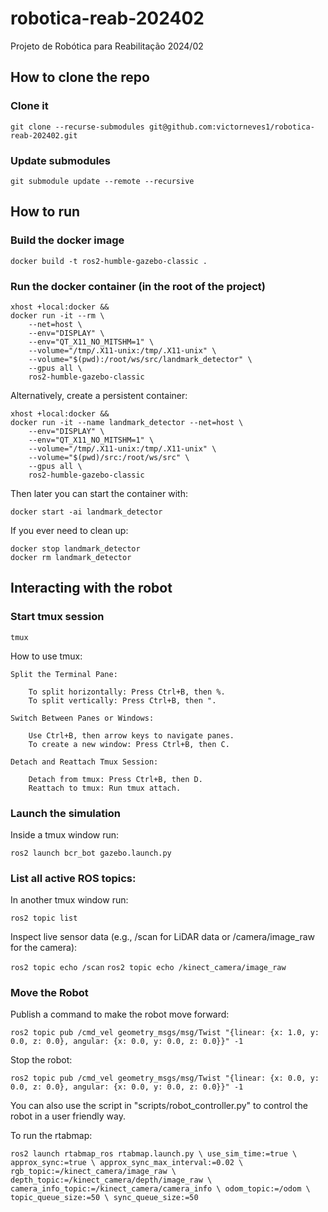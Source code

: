 # robotica-reab-202402
Projeto de Robótica para Reabilitação 2024/02

## How to clone the repo

### Clone it
`git clone --recurse-submodules git@github.com:victorneves1/robotica-reab-202402.git`

### Update submodules
`git submodule update --remote --recursive`

## How to run

### Build the docker image
`docker build -t ros2-humble-gazebo-classic .`


### Run the docker container (in the root of the project)
```
xhost +local:docker &&
docker run -it --rm \
    --net=host \
    --env="DISPLAY" \
    --env="QT_X11_NO_MITSHM=1" \
    --volume="/tmp/.X11-unix:/tmp/.X11-unix" \
    --volume="$(pwd):/root/ws/src/landmark_detector" \
    --gpus all \
    ros2-humble-gazebo-classic
```

Alternatively, create a persistent container:
```
xhost +local:docker &&
docker run -it --name landmark_detector --net=host \
    --env="DISPLAY" \
    --env="QT_X11_NO_MITSHM=1" \
    --volume="/tmp/.X11-unix:/tmp/.X11-unix" \
    --volume="$(pwd)/src:/root/ws/src" \
    --gpus all \
    ros2-humble-gazebo-classic
```

Then later you can start the container with:
```
docker start -ai landmark_detector
```
If you ever need to clean up:
```
docker stop landmark_detector
docker rm landmark_detector
```

## Interacting with the robot

### Start tmux session
`tmux`

How to use tmux:
```
Split the Terminal Pane:

    To split horizontally: Press Ctrl+B, then %.
    To split vertically: Press Ctrl+B, then ".

Switch Between Panes or Windows:

    Use Ctrl+B, then arrow keys to navigate panes.
    To create a new window: Press Ctrl+B, then C.

Detach and Reattach Tmux Session:

    Detach from tmux: Press Ctrl+B, then D.
    Reattach to tmux: Run tmux attach.
```
### Launch the simulation

Inside a tmux window run:

`ros2 launch bcr_bot gazebo.launch.py`

### List all active ROS topics:

In another tmux window run:

`ros2 topic list`

Inspect live sensor data (e.g., /scan for LiDAR data or /camera/image_raw for the camera):

`ros2 topic echo /scan`
`ros2 topic echo /kinect_camera/image_raw`

### Move the Robot

Publish a command to make the robot move forward:

`ros2 topic pub /cmd_vel geometry_msgs/msg/Twist "{linear: {x: 1.0, y: 0.0, z: 0.0}, angular: {x: 0.0, y: 0.0, z: 0.0}}" -1
`

Stop the robot:

`ros2 topic pub /cmd_vel geometry_msgs/msg/Twist "{linear: {x: 0.0, y: 0.0, z: 0.0}, angular: {x: 0.0, y: 0.0, z: 0.0}}" -1
`

You can also use the script in "scripts/robot_controller.py" to control the robot in a user friendly way.

To run the rtabmap:

`ros2 launch rtabmap_ros rtabmap.launch.py \
 use_sim_time:=true \
 approx_sync:=true \
 approx_sync_max_interval:=0.02 \
 rgb_topic:=/kinect_camera/image_raw \
 depth_topic:=/kinect_camera/depth/image_raw \
 camera_info_topic:=/kinect_camera/camera_info \
 odom_topic:=/odom \
 topic_queue_size:=50 \
 sync_queue_size:=50
 `